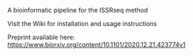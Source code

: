 A bioinformatic pipeline for the ISSRseq method

Visit the Wiki for installation and usage instructions

Preprint available here: https://www.biorxiv.org/content/10.1101/2020.12.21.423774v1
